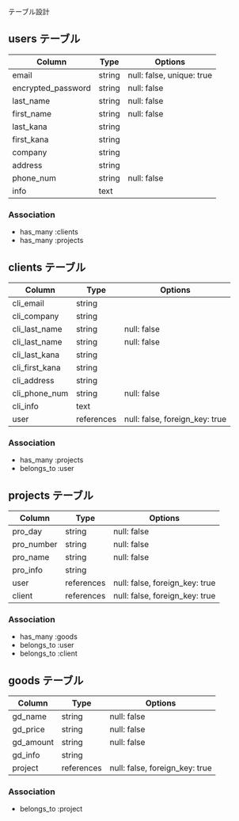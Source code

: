  テーブル設計

## users テーブル

| Column                     | Type   | Options                   |
| -------------------------- | ------ | ------------------------- |
| email                      | string | null: false, unique: true |
| encrypted_password         | string | null: false               |
| last_name                  | string | null: false               |
| first_name                 | string | null: false               |
| last_kana                  | string |                           |
| first_kana                 | string |                           |
| company                    | string |                           |
| address                    | string |                           |
| phone_num                  | string | null: false               |
| info                       | text   |                           |

### Association

- has_many :clients
- has_many :projects

## clients テーブル

| Column                     | Type        | Options                         |
| -------------------------- | ----------- | ------------------------------- |
| cli_email                  | string      |                                 |
| cli_company                | string      |                                 |
| cli_last_name              | string      | null: false                     |
| cli_last_name              | string      | null: false                     |
| cli_last_kana              | string      |                                 |
| cli_first_kana             | string      |                                 |
| cli_address                | string      |                                 |
| cli_phone_num              | string      | null: false                     |
| cli_info                   | text        |                                 |
| user                       | references  | null: false, foreign_key: true  |

### Association

- has_many :projects
- belongs_to :user

## projects テーブル

| Column                     | Type        | Options                         |
| -------------------------- | ----------- | ------------------------------- |
| pro_day                    | string      | null: false                     |
| pro_number                 | string      | null: false                     |
| pro_name                   | string      | null: false                     |
| pro_info                   | string      |                                 |
| user                       | references  | null: false, foreign_key: true  |
| client                     | references  | null: false, foreign_key: true  |

### Association

- has_many :goods
- belongs_to :user
- belongs_to :client

## goods テーブル

| Column                     | Type        | Options                         |
| -------------------------- | ----------- | ------------------------------- |
| gd_name                    | string      | null: false                     |
| gd_price                   | string      | null: false                     |
| gd_amount                  | string      | null: false                     |
| gd_info                    | string      |                                 |
| project                    | references  | null: false, foreign_key: true  |

### Association

- belongs_to :project